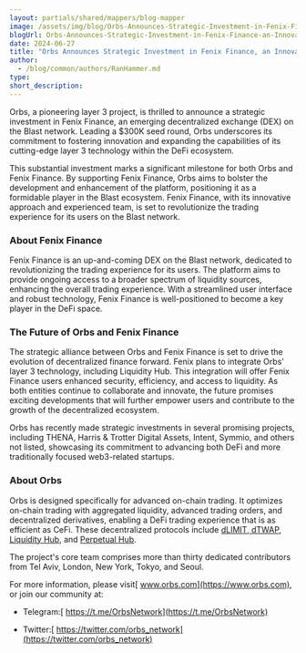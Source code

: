 ```yaml
---
layout: partials/shared/mappers/blog-mapper
image: /assets/img/blog/Orbs-Announces-Strategic-Investment-in-Fenix-Finance-an-Innovative-DEX-on-Blast/img.png
blogUrl: Orbs-Announces-Strategic-Investment-in-Fenix-Finance-an-Innovative-DEX-on-Blast
date: 2024-06-27
title: "Orbs Announces Strategic Investment in Fenix Finance, an Innovative DEX on Blast"
author:
  - /blog/common/authors/RanHammer.md
type:
short_description: 
---
```


Orbs, a pioneering layer 3 project, is thrilled to announce a strategic investment in Fenix Finance, an emerging decentralized exchange (DEX) on the Blast network. Leading a $300K seed round, Orbs underscores its commitment to fostering innovation and expanding the capabilities of its cutting-edge layer 3 technology within the DeFi ecosystem.

This substantial investment marks a significant milestone for both Orbs and Fenix Finance. By supporting Fenix Finance, Orbs aims to bolster the development and enhancement of the platform, positioning it as a formidable player in the Blast ecosystem. Fenix Finance, with its innovative approach and experienced team, is set to revolutionize the trading experience for its users on the Blast network.

### About Fenix Finance

Fenix Finance is an up-and-coming DEX on the Blast network, dedicated to revolutionizing the trading experience for its users. The platform aims to provide ongoing access to a broader spectrum of liquidity sources, enhancing the overall trading experience. With a streamlined user interface and robust technology, Fenix Finance is well-positioned to become a key player in the DeFi space.

### The Future of Orbs and Fenix Finance

The strategic alliance between Orbs and Fenix Finance is set to drive the evolution of decentralized finance forward. Fenix plans to integrate Orbs' layer 3 technology, including Liquidity Hub. This integration will offer Fenix Finance users enhanced security, efficiency, and access to liquidity. As both entities continue to collaborate and innovate, the future promises exciting developments that will further empower users and contribute to the growth of the decentralized ecosystem.

Orbs has recently made strategic investments in several promising projects, including THENA, Harris & Trotter Digital Assets, Intent, Symmio, and others not listed, showcasing its commitment to advancing both DeFi and more traditionally focused web3-related startups.

### About Orbs

Orbs is designed specifically for advanced on-chain trading. It optimizes on-chain trading with aggregated liquidity, advanced trading orders, and decentralized derivatives, enabling a DeFi trading experience that is as efficient as CeFi. These decentralized protocols include [dLIMIT](https://www.orbs.com/dlimit/),[  dTWAP](https://www.orbs.com/dtwap/), [Liquidity Hub](https://www.orbs.com/liquidity-hub/), and [Perpetual Hub](https://www.orbs.com/Perpetual-Hub-by-Orbs/).

The project's core team comprises more than thirty dedicated contributors from Tel Aviv, London, New York, Tokyo, and Seoul.

For more information, please visit[  www.orbs.com](https://www.orbs.com), or join our community at:

-   Telegram:[  https://t.me/OrbsNetwork](https://t.me/OrbsNetwork)

-   Twitter:[  https://twitter.com/orbs_network](https://twitter.com/orbs_network)